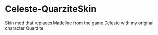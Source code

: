 # Celeste-QuarziteSkin
Skin mod that replaces Madeline from the game Celeste with my original character Quarzite
